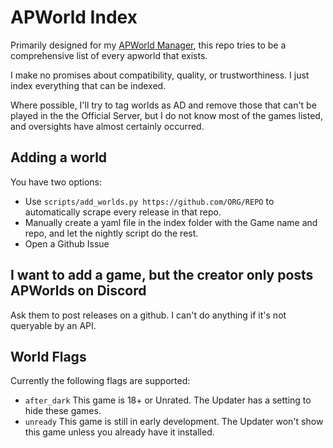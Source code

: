 # APWorld Index

Primarily designed for my [APWorld Manager](https://github.com/silasary/Archipelago/releases?q=Manager), this repo tries to be a comprehensive list of every apworld that exists.

I make no promises about compatibility, quality, or trustworthiness.  I just index everything that can be indexed.

Where possible, I'll try to tag worlds as AD and remove those that can't be played in the the Official Server, but I do not know most of the games listed, and oversights have almost certainly occurred.

## Adding a world

You have two options:
* Use `scripts/add_worlds.py https://github.com/ORG/REPO` to automatically scrape every release in that repo.
* Manually create a yaml file in the index folder with the Game name and repo, and let the nightly script do the rest.
* Open a Github Issue

## I want to add a game, but the creator only posts APWorlds on Discord

Ask them to post releases on a github.  I can't do anything if it's not queryable by an API.

## World Flags
Currently the following flags are supported:
* `after_dark` This game is 18+ or Unrated.  The Updater has a setting to hide these games.
* `unready` This game is still in early development.  The Updater won't show this game unless you already have it installed.